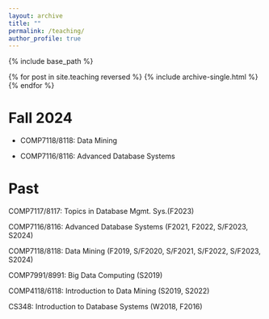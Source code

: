 ```yaml
---
layout: archive
title: ""
permalink: /teaching/
author_profile: true
---
```


{% include base_path %}

{% for post in site.teaching reversed %}
  {% include archive-single.html %}
{% endfor %}


Fall 2024
======
* COMP7118/8118: Data Mining

* COMP7116/8116: Advanced Database Systems



Past
======
COMP7117/8117: Topics in Database Mgmt. Sys.(F2023)

COMP7116/8116: Advanced Database Systems (F2021, F2022, S/F2023, S2024)

COMP7118/8118: Data Mining (F2019, S/F2020, S/F2021, S/F2022, S/F2023, S2024)

COMP7991/8991: Big Data Computing (S2019)

COMP4118/6118: Introduction to Data Mining (S2019, S2022)

CS348: Introduction to Database Systems (W2018, F2016)
